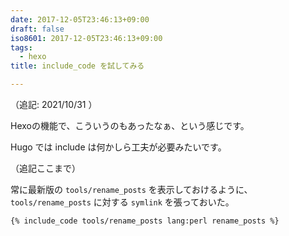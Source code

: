 ```yaml
---
date: 2017-12-05T23:46:13+09:00
draft: false
iso8601: 2017-12-05T23:46:13+09:00
tags:
  - hexo
title: include_code を試してみる

---
```


（追記: 2021/10/31 ）

Hexoの機能で、こういうのもあったなぁ、という感じです。

Hugo では include は何かしら工夫が必要みたいです。

（追記ここまで）

常に最新版の `tools/rename_posts` を表示しておけるように、 `tools/rename_posts` に対する `symlink` を張っておいた。

```sh
{% include_code tools/rename_posts lang:perl rename_posts %}
```
